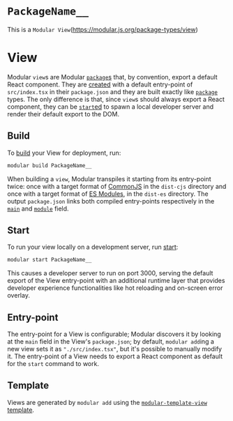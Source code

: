 # `PackageName__`

This is a `Modular View`(https://modular.js.org/package-types/view)

# View

Modular `view`s are Modular
[`package`s](https://modular.js.org/package-types/package.md) that, by
convention, export a default React component. They are
[created](https://modular.js.org/commands/add.md) with a default entry-point of
`src/index.tsx` in their `package.json` and they are built exactly like
[`package`](https://modular.js.org/package-types/package.md) types. The only
difference is that, since `view`s should always export a React component, they
can be [`start`ed](https://modular.js.org/commands/start.md) to spawn a local
developer server and render their default export to the DOM.

## Build

To [build](https://modular.js.org/commands/build.md) your View for deployment,
run:

```bash
modular build PackageName__
```

When building a `view`, Modular transpiles it starting from its entry-point
twice: once with a target format of
[CommonJS](https://nodejs.org/api/modules.html) in the `dist-cjs` directory and
once with a target format of
[ES Modules](https://developer.mozilla.org/en-US/docs/Web/JavaScript/Guide/Modules),
in the `dist-es` directory. The output `package.json` links both compiled
entry-points respectively in the
[`main`](https://docs.npmjs.com/cli/v9/configuring-npm/package-json#main) and
[`module`](https://github.com/dherman/defense-of-dot-js/blob/master/proposal.md)
field.

## Start

To run your view locally on a development server, run
[start](https://modular.js.org/commands/start.md):

```bash
modular start PackageName__
```

This causes a developer server to run on port 3000, serving the default export
of the View entry-point with an additional runtime layer that provides developer
experience functionalities like hot reloading and on-screen error overlay.

## Entry-point

The entry-point for a View is configurable; Modular discovers it by looking at
the `main` field in the View's `package.json`; by default, `modular add`ing a
new view sets it as `"./src/index.tsx"`, but it's possible to manually modify
it. The entry-point of a View needs to export a React component as default for
the `start` command to work.

## Template

Views are generated by `modular add` using the
[`modular-template-view`](https://github.com/jpmorganchase/modular/tree/main/packages/modular-template-view)
[template](https://modular.js.org/package-types/template.md).
